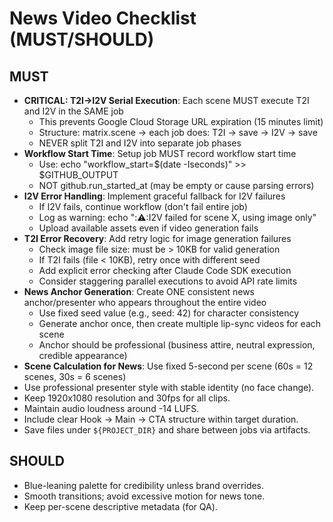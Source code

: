 # News Video Checklist (MUST/SHOULD)

## MUST
- **CRITICAL: T2I→I2V Serial Execution**: Each scene MUST execute T2I and I2V in the SAME job
  - This prevents Google Cloud Storage URL expiration (15 minutes limit)
  - Structure: matrix.scene → each job does: T2I → save → I2V → save
  - NEVER split T2I and I2V into separate job phases
- **Workflow Start Time**: Setup job MUST record workflow start time
  - Use: echo "workflow_start=$(date -Iseconds)" >> $GITHUB_OUTPUT
  - NOT github.run_started_at (may be empty or cause parsing errors)
- **I2V Error Handling**: Implement graceful fallback for I2V failures
  - If I2V fails, continue workflow (don't fail entire job)
  - Log as warning: echo "::warning::I2V failed for scene X, using image only"
  - Upload available assets even if video generation fails
- **T2I Error Recovery**: Add retry logic for image generation failures
  - Check image file size: must be > 10KB for valid generation
  - If T2I fails (file < 10KB), retry once with different seed
  - Add explicit error checking after Claude Code SDK execution
  - Consider staggering parallel executions to avoid API rate limits
- **News Anchor Generation**: Create ONE consistent news anchor/presenter who appears throughout the entire video
  - Use fixed seed value (e.g., seed: 42) for character consistency
  - Generate anchor once, then create multiple lip-sync videos for each scene
  - Anchor should be professional (business attire, neutral expression, credible appearance)
- **Scene Calculation for News**: Use fixed 5-second per scene (60s = 12 scenes, 30s = 6 scenes)
- Use professional presenter style with stable identity (no face change).
- Keep 1920x1080 resolution and 30fps for all clips.
- Maintain audio loudness around -14 LUFS.
- Include clear Hook -> Main -> CTA structure within target duration.
- Save files under `${PROJECT_DIR}` and share between jobs via artifacts.

## SHOULD
- Blue-leaning palette for credibility unless brand overrides.
- Smooth transitions; avoid excessive motion for news tone.
- Keep per-scene descriptive metadata (for QA).
